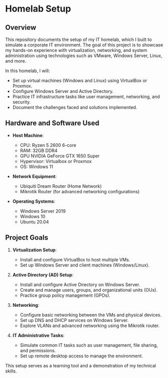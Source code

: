 # Homelab Setup

## Overview
This repository documents the setup of my IT homelab, which I built to simulate a corporate IT environment. 
The goal of this project is to showcase my hands-on experience with virtualization, networking, and system administration using technologies such as VMware, Windows Server, Linux, and more.

In this homelab, I will:
- Set up virtual machines (Windows and Linux) using VirtualBox or Proxmox.
- Configure Windows Server and Active Directory.
- Practice IT infrastructure tasks like user management, networking, and security.
- Document the challenges faced and solutions implemented.

## Hardware and Software Used

- **Host Machine**: 
  - CPU: Ryzen 5 2600 6-core
  - RAM: 32GB DDR4
  - GPU NVIDIA GeForce GTX 1650 Super
  - Hypervisor: Virtualbox or Proxmox
  - OS: Windows 11

- **Network Equipment**:
  - Ubiquiti Dream Router (Home Network)
  - Mikrotik Router (for advanced networking configurations)

- **Operating Systems**:
  - Windows Server 2019
  - Windows 10
  - Ubuntu 20.04

## Project Goals

1. **Virtualization Setup**:
   - Install and configure VirtualBox to host multiple VMs.
   - Set up Windows Server and client machines (Windows/Linux).

2. **Active Directory (AD) Setup**:
   - Install and configure Active Directory on Windows Server.
   - Create and manage users, groups, and organizational units (OUs).
   - Practice group policy management (GPOs).

3. **Networking**:
   - Configure basic networking between the VMs and physical devices.
   - Set up DNS and DHCP services on Windows Server.
   - Explore VLANs and advanced networking using the Mikrotik router.

4. **IT Administrative Tasks**:
   - Simulate common IT tasks such as user management, file sharing, and permissions.
   - Set up remote desktop access to manage the environment.


This setup serves as a learning tool and a demonstration of my technical skills.

